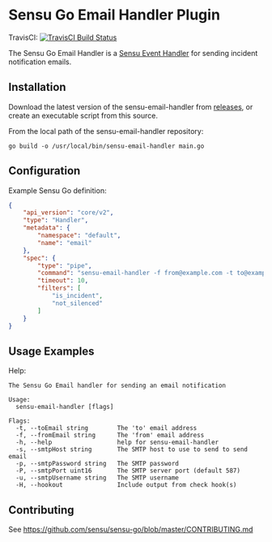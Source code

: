 # Sensu Go Email Handler Plugin
TravisCI: [![TravisCI Build Status](https://travis-ci.org/sensu/sensu-email-handler.svg?branch=master)](https://travis-ci.org/sensu/sensu-email-handler)

The Sensu Go Email Handler is a [Sensu Event Handler][2] for sending
incident notification emails.

## Installation

Download the latest version of the sensu-email-handler from [releases][1],
or create an executable script from this source.

From the local path of the sensu-email-handler repository:

```
go build -o /usr/local/bin/sensu-email-handler main.go
```

## Configuration

Example Sensu Go definition:

```json
{
    "api_version": "core/v2",
    "type": "Handler",
    "metadata": {
        "namespace": "default",
        "name": "email"
    },
    "spec": {
        "type": "pipe",
        "command": "sensu-email-handler -f from@example.com -t to@example.com -s smtp.example.com -u user -p password",
        "timeout": 10,
        "filters": [
            "is_incident",
            "not_silenced"
        ]
    }
}
```

## Usage Examples

Help:

```
The Sensu Go Email handler for sending an email notification

Usage:
  sensu-email-handler [flags]

Flags:
  -t, --toEmail string        The 'to' email address
  -f, --fromEmail string      The 'from' email address
  -h, --help                  help for sensu-email-handler
  -s, --smtpHost string       The SMTP host to use to send to send email
  -p, --smtpPassword string   The SMTP password
  -P, --smtpPort uint16       The SMTP server port (default 587)
  -u, --smtpUsername string   The SMTP username
  -H, --hookout               Include output from check hook(s)
```

## Contributing

See https://github.com/sensu/sensu-go/blob/master/CONTRIBUTING.md

[1]: https://github.com/sensu/sensu-email-handler/releases
[2]: https://docs.sensu.io/sensu-go/5.0/reference/handlers/#how-do-sensu-handlers-work
